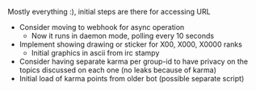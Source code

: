 Mostly everything :), initial steps are there for accessing URL

- Consider moving to webhook for async operation
    - Now it runs in daemon mode, polling every 10 seconds
- Implement showing drawing or sticker for X00, X000, X0000 ranks
    - Initial graphics in ascii from irc stampy
- Consider having separate karma per group-id to have privacy on the topics discussed on each one (no leaks because of karma)
- Initial load of karma points from older bot (possible separate script)

